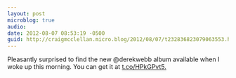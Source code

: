 ```yaml
---
layout: post
microblog: true
audio: 
date: 2012-08-07 08:53:19 -0500
guid: http://craigmcclellan.micro.blog/2012/08/07/t232836823079063553.html
---
```

Pleasantly surprised to find the new @derekwebb album available when I woke up this morning. You can get it at [t.co/HPkGPvt5.](http://t.co/HPkGPvt5.)
